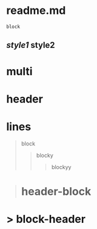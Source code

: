# readme.md
```
block
```

## *style1* **style2**

# multi
# header
# lines

> block
> > blocky
> > > blockyy

> # header-block

# > block-header


